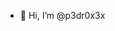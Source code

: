 - 👋 Hi, I’m @p3dr0x3x

<!---
p3dr0x3x/p3dr0x3x is a ✨ special ✨ repository because its `README.md` (this file) appears on your GitHub profile.
You can click the Preview link to take a look at your changes.
--->
